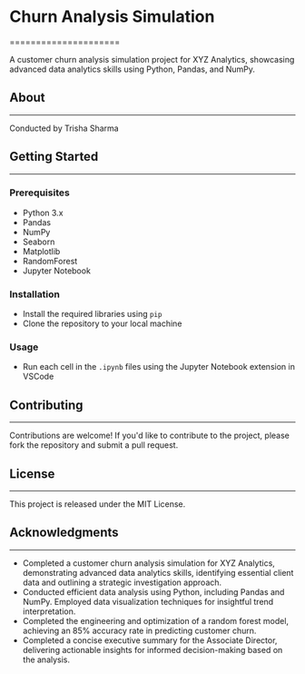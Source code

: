 # Churn Analysis Simulation
=====================

A customer churn analysis simulation project for XYZ Analytics, showcasing advanced data analytics skills using Python, Pandas, and NumPy.

## About
--------

Conducted by Trisha Sharma

## Getting Started
-------------------

### Prerequisites

* Python 3.x
* Pandas
* NumPy
* Seaborn
* Matplotlib
* RandomForest
* Jupyter Notebook

### Installation

* Install the required libraries using `pip`
* Clone the repository to your local machine

### Usage

* Run each cell in the `.ipynb` files using the Jupyter Notebook extension in VSCode

## Contributing
--------------

Contributions are welcome! If you'd like to contribute to the project, please fork the repository and submit a pull request.

## License
---------

This project is released under the MIT License.

## Acknowledgments
----------------

* Completed a customer churn analysis simulation for XYZ Analytics, demonstrating advanced data analytics skills, identifying essential client data and outlining a strategic investigation approach.
* Conducted efficient data analysis using Python, including Pandas and NumPy. Employed data visualization techniques for insightful trend interpretation.
* Completed the engineering and optimization of a random forest model, achieving an 85% accuracy rate in predicting customer churn.
* Completed a concise executive summary for the Associate Director, delivering actionable insights for informed decision-making based on the analysis.
